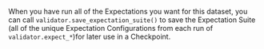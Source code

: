When you have run all of the Expectations you want for this dataset, you can call `validator.save_expectation_suite()` to save the Expectation Suite (all of the unique Expectation Configurations from each run of `validator.expect_*`)for later use in a Checkpoint.

```python file=../../../../tests/integration/docusaurus/deployment_patterns/databricks_deployment_patterns_file_yaml_configs.py#L170
```
